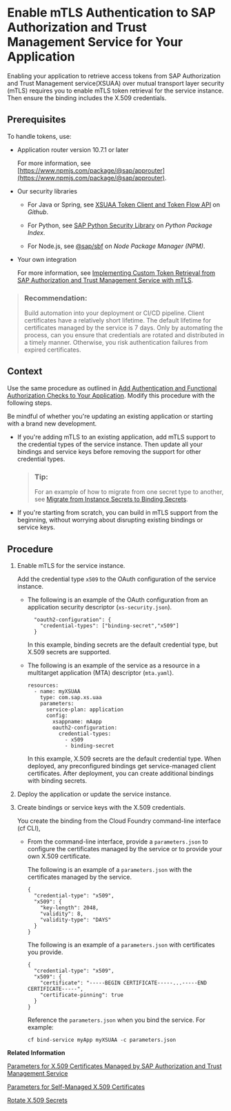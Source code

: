 <!-- loioaa803382970c41d2970c7bf265475dfb -->

# Enable mTLS Authentication to SAP Authorization and Trust Management Service for Your Application

Enabling your application to retrieve access tokens from SAP Authorization and Trust Management service\(XSUAA\) over mutual transport layer security \(mTLS\) requires you to enable mTLS token retrieval for the service instance. Then ensure the binding includes the X.509 credentials.



<a name="loioaa803382970c41d2970c7bf265475dfb__prereq_yjw_1pz_2sb"/>

## Prerequisites

To handle tokens, use:

-   Application router version 10.7.1 or later

    For more information, see [https://www.npmjs.com/package/@sap/approuter](https://www.npmjs.com/package/@sap/approuter).

-   Our security libraries

    -   For Java or Spring, see [XSUAA Token Client and Token Flow API](https://github.com/SAP/cloud-security-xsuaa-integration/tree/main/token-client) on *Github*.

    -   For Python, see [SAP Python Security Library](https://pypi.org/project/sap-xssec/) on *Python Package Index*.

    -   For Node.js, see [@sap/sbf](https://www.npmjs.com/package/@sap/sbf) on *Node Package Manager \(NPM\)*.


-   Your own integration

    For more information, see [Implementing Custom Token Retrieval from SAP Authorization and Trust Management Service with mTLS](implementing-custom-token-retrieval-from-sap-authorization-and-trust-management-service-w-63fd9f1.md).


> ### Recommendation:  
> Build automation into your deployment or CI/CD pipeline. Client certificates have a relatively short lifetime. The default lifetime for certificates managed by the service is 7 days. Only by automating the process, can you ensure that credentials are rotated and distributed in a timely manner. Otherwise, you risk authentication failures from expired certificates.



## Context

Use the same procedure as outlined in [Add Authentication and Functional Authorization Checks to Your Application](add-authentication-and-functional-authorization-checks-to-your-application-0a69484.md). Modify this procedure with the following steps.

Be mindful of whether you're updating an existing application or starting with a brand new development.

-   If you're adding mTLS to an existing application, add mTLS support to the credential types of the service instance. Then update all your bindings and service keys before removing the support for other credential types.

    > ### Tip:  
    > For an example of how to migrate from one secret type to another, see [Migrate from Instance Secrets to Binding Secrets](../50-administration-and-ops/migrate-from-instance-secrets-to-binding-secrets-dcee867.md).

-   If you're starting from scratch, you can build in mTLS support from the beginning, without worrying about disrupting existing bindings or service keys.




## Procedure

1.  Enable mTLS for the service instance.

    Add the credential type `x509` to the OAuth configuration of the service instance.

    -   The following is an example of the OAuth configuration from an application security descriptor \(`xs-security.json`\).

        ```
          "oauth2-configuration": {
            "credential-types": ["binding-secret","x509"]
          }
        
        ```

        In this example, binding secrets are the default credential type, but X.509 secrets are supported.

    -   The following is an example of the service as a resource in a multitarget application \(MTA\) descriptor \(`mta.yaml`\).

        ```
        resources:
          - name: myXSUAA
            type: com.sap.xs.uaa
            parameters:
              service-plan: application
              config:
                xsappname: mAapp
                oauth2-configuration:
                  credential-types:
                    - x509
                    - binding-secret
        ```

        In this example, X.509 secrets are the default credential type. When deployed, any preconfigured bindings get service-managed client certificates. After deployment, you can create additional bindings with binding secrets.


2.  Deploy the application or update the service instance.

3.  Create bindings or service keys with the X.509 credentials.

    You create the binding from the Cloud Foundry command-line interface \(cf CLI\),

    -   From the command-line interface, provide a `parameters.json` to configure the certificates managed by the service or to provide your own X.509 certificate.

        The following is an example of a `parameters.json` with the certificates managed by the service.

        ```
        {
          "credential-type": "x509",
          "x509": {
            "key-length": 2048,
            "validity": 8,
            "validity-type": "DAYS"
          }
        }
        ```

        The following is an example of a `parameters.json` with certificates you provide.

        ```
        {
          "credential-type": "x509",
          "x509": {
            "certificate": "-----BEGIN CERTIFICATE-----...-----END CERTIFICATE-----",
            "certificate-pinning": true
          }
        }
        ```

        Reference the `parameters.json` when you bind the service. For example:

        ```
        cf bind-service myApp myXSUAA -c parameters.json
        ```



**Related Information**  


[Parameters for X.509 Certificates Managed by SAP Authorization and Trust Management Service](../50-administration-and-ops/parameters-for-x-509-certificates-managed-by-sap-authorization-and-trust-management-ser-436ed68.md "Use the parameters to have the service generate X.509 certificates for you.")

[Parameters for Self-Managed X.509 Certificates](../50-administration-and-ops/parameters-for-self-managed-x-509-certificates-5168df6.md "Use these parameters to provide your own certificates for a binding or service key to service instances of the SAP Authorization and Trust Management service (XSUAA).")

[Rotate X.509 Secrets](../50-administration-and-ops/rotate-x-509-secrets-e5e7736.md "When your private key is exposed or your certificates are about to expire, it's time to rotate secrets. Rotating secrets can be as easy as unbinding and rebinding your application or service key.")

